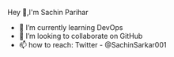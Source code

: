 Hey 👋,I'm Sachin Parihar

- 🌱 I’m currently learning DevOps
- 👯 I’m looking to collaborate on GitHub
- 📫 how to reach: Twitter - @SachinSarkar001







